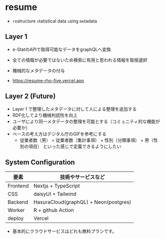 # resume
- `re`structure `s`tatistical data `u`sing `me`tadata

## Layer 1 
- e-StatのAPIで取得可能なデータをgraphQLへ変換
- 全ての情報が必要ではないため検索に有用と思われる情報を取捨選択
- 機械的なメタデータの付与

- https://resume-rho-five.vercel.app



## Layer 2 (Future)
- Layer 1 で整理したメタデータに対して人による整理を追加する
- RDF化してより機械判読性を向上
- ユーザにより同一メタデータの整理を可能とする（コミュニティ的な機能が必要か）
- ベースの考え方はデジタル庁のGIFを参考にする
  - 従業者数（男） = 従業者数（集計事項） + 性別（分類事項） + 男（性別の項目） といった感じで定義できるようにしたい

## System Configuration

| 要素 | 技術やサービスなど | 
| ----- | --------------- | 
| Frontend | Nextjs + TypeScript |
| CSS | daisyUI + Tailwind | 
| Backend | HasuraCloud(graphQL) + Neon(postgres) | 
| Worker | R + github Action |
| deploy | Vercel |

- 基本的にクラウドサービスはどれも無料プランです。
